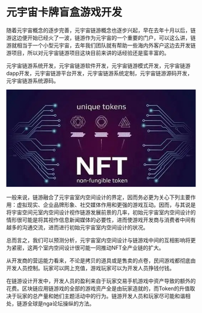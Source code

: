 # 元宇宙卡牌盲盒游戏开发



随着元宇宙概念的逐步完善，元宇宙链游概念也逐步兴起，早在去年十月以后，链游这边便开始已经火了一波，链游作为元宇宙的一个重要的门户，可以这么讲，链游就相当于一个小型元宇宙，去年我们团队就有帮助一些海内外客户这边去开发链游项目，所以对元宇宙链游项目这块目前来讲的话经验还是蛮丰富的。

元宇宙链游系统开发，元宇宙链游软件开发，元宇宙链游模式开发，元宇宙链游dapp开发，元宇宙链游平台开发，元宇宙链游系统定制，元宇宙链游源码开发，元宇宙链游系统源码。

![元宇宙盲盒](un.jpg)



一般来说，链游融合了元宇宙室内空间设计的界定，因而务必更为关心下列主要作用：虚拟现实、企业品牌形象、社交媒体作用和更强的游戏互动。因而，与其说是将宇宙空间元室内空间设计视作链游发展前景的几率，初始元宇宙室内空间设计的情形很可能是将其视作信息新闻媒体的必要性，进而使游戏开发商与消费者中间有越多的沟通交流，进而进行初始元宇宙室内空间设计的状况。

总而言之，我们可以预测分析，元宇宙室内空间设计与链游戏中间的互相影响将更为紧密，这两个室内空间设计很可能一同推动NFT全产业链的扩大。

从开发商的营运能力看来，不论是拷贝的道具或是售卖的点卷，民间游戏都彻底由开发人员控制。玩家可以网上充值，游戏玩家可以为开发人员挣钱付钱。

在链游设计开发中，开发人员的盈利来自于玩家交易手机游戏中资产导致的额外的花费。区块链应用链游戏的全部的游戏资产全是由玩家造就的，而Token的升值取决于玩家的总产量和她们主题活动中的行为。链游开发人员和玩家尽可能和谐相处，链游全球是nga论坛操纵的方法。
